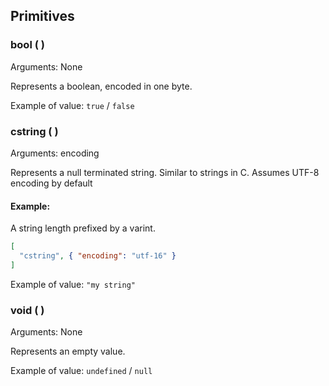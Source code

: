 ## Primitives

### **bool** ( )
Arguments: None

Represents a boolean, encoded in one byte.

Example of value: `true` / `false`

### **cstring** ( )
Arguments: encoding

Represents a null terminated string. Similar to strings in C.
Assumes UTF-8 encoding by default

#### Example:
 A string length prefixed by a varint.
```json
[
  "cstring", { "encoding": "utf-16" }
]
```

Example of value: `"my string"`

### **void** ( )
Arguments: None

Represents an empty value.

Example of value: `undefined` / `null`
